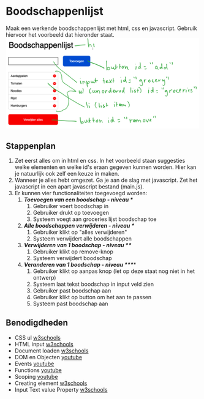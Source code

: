 # Boodschappenlijst

Maak een werkende boodschappenlijst met html, css en javascript. Gebruik hiervoor het voorbeeld dat hieronder staat.
![ui](example/ui.png)

## Stappenplan
1. Zet eerst alles om in html en css. In het voorbeeld staan suggesties welke elementen en welke id's eraan gegeven kunnen worden. Hier kan je natuurlijk ook zelf een keuze in maken.
2. Wanneer je alles hebt omgezet. Ga je aan de slag met javascript. Zet het javascript in een apart javascript bestand (main.js). 
3. Er kunnen vier functionaliteiten toegevoegd worden:
	1. **_Toevoegen van een boodschap - niveau *_**
		1. Gebruiker voert boodschap in
		2. Gebruiker drukt op toevoegen
		3. Systeem voegt aan groceries lijst boodschap toe
	2. **_Alle boodschappen verwijderen - niveau *_**
		1. Gebruiker klikt op "alles verwijderen"
		2. Systeem verwijdert alle boodschappen
	3. **_Verwijderen van 1 boodschap - niveau **_**
		1. Gebruiker klikt op remove-knop
		2. Systeem verwijdert boodschap
	4. **_Veranderen van 1 boodschap - niveau ***_***
		1. Gebruiker klikt op aanpas knop (let op deze staat nog niet in het ontwerp)
		2. Systeem laat tekst boodschap in input veld zien
		3. Gebruiker past boodschap aan
		4. Gebruiker klikt op button om het aan te passen
		5. Systeem past boodschap aan

## Benodigdheden
- CSS ul [w3schools](https://www.w3schools.com/css/css_list.asp)
- HTML input [w3schools](https://www.w3schools.com/tags/tag_input.asp)
- Document loaden [w3schools](https://javascript.info/onload-ondomcontentloaded)
- DOM en Objecten [youtube](https://www.youtube.com/watch?v=k81rBKqwDhU&list=PLMtxBdV6mf-6WBtPVVn3sAfohEmhv9JlM&index=9)
- Events [youtube](https://www.youtube.com/watch?v=6jYEabxJXxg&list=PLMtxBdV6mf-6WBtPVVn3sAfohEmhv9JlM&index=11)
- Functions [youtube](https://www.youtube.com/watch?v=zC5cvaETdyQ&list=PLMtxBdV6mf-6WBtPVVn3sAfohEmhv9JlM&index=6)
- Scoping [youtube](https://www.youtube.com/watch?v=CD1prUUhisI&list=PLMtxBdV6mf-6WBtPVVn3sAfohEmhv9JlM&index=12)
- Creating element [w3schools](https://www.w3schools.com/js/js_htmldom_nodes.asp)
- Input Text value Property [w3schools](https://www.w3schools.com/jsref/prop_text_value.asp)

#